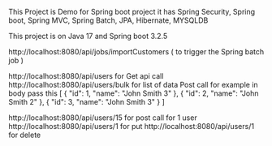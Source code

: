 This Project is Demo for Spring boot project
it has Spring Security, Spring boot, Spring MVC, Spring Batch, JPA, Hibernate, MYSQLDB

This project is on Java 17 and Spring boot 3.2.5 

http://localhost:8080/api/jobs/importCustomers      ( to trigger the Spring batch job )

http://localhost:8080/api/users   for Get api call
http://localhost:8080/api/users/bulk   for list of data Post call
for example in body pass this 
[
  { "id": 1, "name": "John Smith 3" },
  { "id": 2, "name": "John Smith 2" },
  { "id": 3, "name": "John Smith 3" }
]

http://localhost:8080/api/users/15 for post call for 1 user
http://localhost:8080/api/users/1   for put 
http://localhost:8080/api/users/1   for delete 


